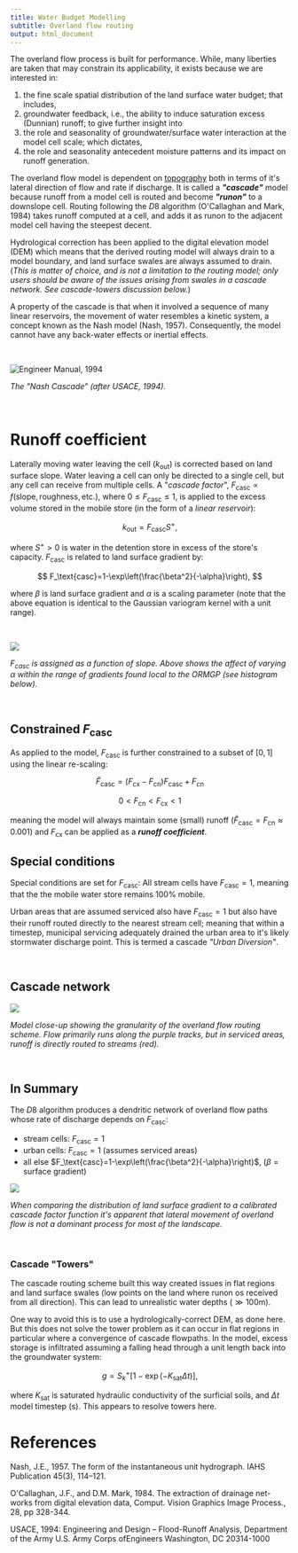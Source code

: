 ```yaml
---
title: Water Budget Modelling
subtitle: Overland flow routing
output: html_document
---
```



The overland flow process is built for performance. While, many liberties are taken that may constrain its applicability, it exists because we are interested in:
 1. the fine scale spatial distribution of the land surface water budget; that includes,
 2. groundwater feedback, i.e., the ability to induce saturation excess (Dunnian) runoff; to give further insight into
 3. the role and seasonality of groundwater/surface water interaction at the model cell scale; which dictates,
 1. the role and seasonality antecedent moisture patterns and its impact on runoff generation.

The overland flow model is dependent on [topography](/interpolants/interpolation/overland.html) both in terms of it's lateral direction of flow and rate if discharge. It is called a *__"cascade"__* model because runoff from a model cell is routed and become *__"runon"__* to a downslope cell. Routing following the $D8$ algorithm (O'Callaghan and Mark, 1984) takes runoff computed at a cell, and adds it as runon to the adjacent model cell having the steepest decent.

Hydrological correction has been applied to the digital elevation model (DEM) which means that the derived routing model will always drain to a model boundary, and land surface swales are always assumed to drain. (*This is matter of choice, and is not a limitation to the routing model; only users should be aware of the issues arising from swales in a cascade network. See cascade-towers discussion below.*)

A property of the cascade is that when it involved a sequence of many linear reservoirs, the movement of water resembles a kinetic system, a concept known as the Nash model (Nash, 1957). Consequently, the model cannot have any back-water effects or inertial effects.

<br>

![Engineer Manual, 1994](../fig/A-concept-of-a-Nash-model-cascade-of-linear-reservoirs-Engineer-Manual-1994_W640.jpg)

*The "Nash Cascade" (after USACE, 1994).*

<br>

<!-- From the [Soil Moisture Accounting scheme](/interpolants/modelling/waterbudget/sma.html), the water budget of the "mobile storage" reservoir is defined as:

$$
  \Delta S_k=k_\text{in}+f_h+b-\left(a_k+f_k+k_\text{out}\right)
$$

<p align="center">
<img src="https://raw.githubusercontent.com/OWRC/interpolants/main/modelling/fig/sma.svg" alt="Conceptual soil moisture accounting scheme." width="85%">
</p>

<br> -->

# Runoff coefficient

Laterally moving water leaving the cell $(k_\text{out})$ is corrected based on land surface slope. Water leaving a cell can only be directed to a single cell, but any cell can receive from multiple cells. A "*cascade factor*", $F_\text{casc}\propto f(\text{slope},\text{roughness},\text{etc.})$, where $0\leq F_\text{casc} \leq 1$, is applied to the excess volume stored in the mobile store (in the form of a *linear reservoir*):

$$
  k_\text{out}=F_\text{casc}S^+,
$$

where $S^+>0$ is water in the detention store in excess of the store's capacity. $F_\text{casc}$ is related to land surface gradient by:

$$
  F_\text{casc}=1-\exp\left(\frac{\beta^2}{-\alpha}\right),
$$

where $\beta$ is land surface gradient and $\alpha$ is a scaling parameter (note that the above equation is identical to the Gaussian variogram kernel with a unit range).


<!-- $$
  F_\text{casc}=1-\exp\left(-a\frac{\beta^2}{r^2}\right),
$$

where $\beta$ is land surface gradient, $r$ is called the "range" (note that the above equation is identical to the Gaussian variogram model), and $a$ is a scaling factor applied to the range such that it's value approaches unity at $r$. ; Below are examples with $a\approx 5$: -->


<br>

![](../fig/rdrr-fcasc.png)

*$F_\text{casc}$ is assigned as a function of slope. Above shows the affect of varying $\alpha$ within the range of gradients found local to the ORMGP (see histogram below).*


<br>

## Constrained $F_\text{casc}$

As applied to the model, $F_\text{casc}$ is further constrained to a subset of $[0,1]$ using the linear re-scaling:

$$
  \hat{F}_\text{casc}=(F_\text{cx}-F_\text{cn})F_\text{casc}+F_\text{cn}
$$

$$
  0 < F_\text{cn} < F_\text{cx} <1 
$$

meaning the model will always maintain some (small) runoff $(\hat{F}_\text{casc}=F_\text{cn}\approx 0.001)$ and $F_\text{cx}$ can be applied as a **_runoff coefficient_**.




## Special conditions


Special conditions are set for $F_\text{casc}$: All stream cells have $F_\text{casc}=1$, meaning that the the mobile water store remains 100% mobile.

Urban areas that are assumed serviced also have $F_\text{casc}=1$ but also have their runoff routed directly to the nearest stream cell; meaning that within a timestep, municipal servicing adequately drained the urban area to it's likely stormwater discharge point. This is termed a cascade *"Urban Diversion"*.



<br>

## Cascade network

![](../fig/cascade.png)

*Model close-up showing the granularity of the overland flow routing scheme. Flow primarily runs along the purple tracks, but in serviced areas, runoff is directly routed to streams (red).*

<br>


## In Summary

The $D8$ algorithm produces a dendritic network of overland flow paths whose rate of discharge depends on $F_\text{casc}$:
- stream cells: $F_\text{casc}=1$
- urban cells: $F_\text{casc}=1$ (assumes serviced areas)
- all else $F_\text{casc}=1-\exp\left(\frac{\beta^2}{-\alpha}\right)$, $(\beta=\text{surface gradient})$




![](../fig/rdrr-beta-1.png)

*When comparing the distribution of land surface gradient to a calibrated cascade factor function it's apparent that lateral movement of overland flow is not a dominant process for most of the landscape.*

<br>


### Cascade "Towers"
The cascade routing scheme built this way created issues in flat regions and land surface swales (low points on the land where runon os received from all direction). This can lead to unrealistic water depths $(\gg100\text{m})$.

One way to avoid this is to use a hydrologically-correct DEM, as done here. But this does not solve the tower problem as it can occur in flat regions in particular where a convergence of cascade flowpaths. In the model, excess storage is infiltrated assuming a falling head through a unit length back into the groundwater system:

$$
  g=S_k^+\left[1-\exp(-K_\text{sat}\Delta t)\right],
$$

where $K_\text{sat}$ is saturated hydraulic conductivity of the surficial soils, and $\Delta t$ model timestep (s). This appears to resolve towers here.


# References

Nash, J.E., 1957. The form of the instantaneous unit hydrograph. IAHS Publication 45(3), 114–121.

O'Callaghan, J.F., and D.M. Mark, 1984. The extraction of drainage net-works from digital elevation data, Comput. Vision Graphics Image Process., 28, pp 328-344.

USACE, 1994: Engineering and Design – Flood-Runoff Analysis, Department of the Army U.S. Army Corps ofEngineers Washington, DC 20314-1000